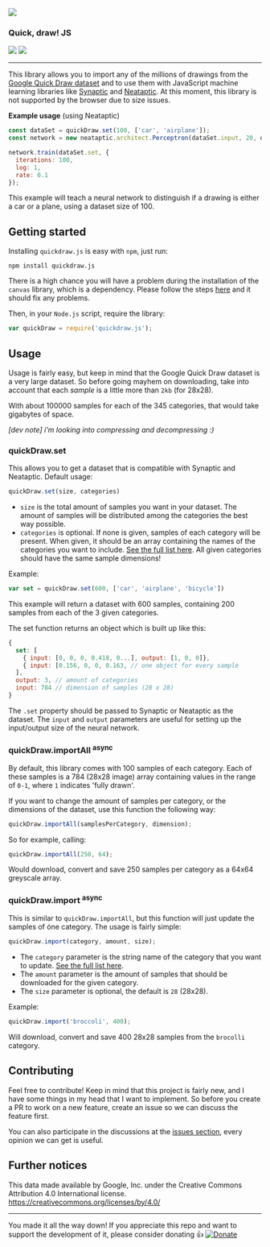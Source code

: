 ![](http://i.imgur.com/ap9FKr7.png)

### Quick, draw! JS

<a href="https://www.npmjs.com/package/quickdraw.js"><img src="https://img.shields.io/npm/v/quickdraw.js.svg?style=flat-square"></a>
<a href="https://travis-ci.org/wagenaartje/quickdraw.js"><img src="https://img.shields.io/travis/wagenaartje/quickdraw.js/master.svg?style=flat-square"></a>

<hr>

This library allows you to import any of the millions of drawings from the
[Google Quick Draw dataset](https://github.com/googlecreativelab/quickdraw-dataset)
and to use them with JavaScript machine learning libraries like
[Synaptic](https://github.com/cazala/synaptic) and
[Neataptic](https://github.com/wagenaartje/neataptic). At this moment, this
library is not supported by the browser due to size issues.

**Example usage** (using Neataptic)

```js
const dataSet = quickDraw.set(100, ['car', 'airplane']);
const network = new neataptic.architect.Perceptron(dataSet.input, 20, dataSet.output);

network.train(dataSet.set, {
  iterations: 100,
  log: 1,
  rate: 0.1
});
```

This example will teach a neural network to distinguish if a drawing is either
a car or a plane, using a dataset size of 100.

## Getting started
Installing `quickdraw.js` is easy with `npm`, just run:

```batch
npm install quickdraw.js
```

There is a high chance you will have a problem during the installation of the
`canvas` library, which is a dependency. Please follow the steps
[here](https://github.com/Automattic/node-canvas/wiki) and it should fix any
problems.

Then, in your `Node.js` script, require the library:

```js
var quickDraw = require('quickdraw.js');
```

## Usage
Usage is fairly easy, but keep in mind that the Google Quick Draw dataset is
a very large dataset. So before going mayhem on downloading, take into account
that each _sample_ is a little more than `2kb` (for 28x28).

With about 100000 samples for each of the 345 categories, that would take
gigabytes of space.

_[dev note] i'm looking into compressing and decompressing :)_

### quickDraw.set
This allows you to get a dataset that is compatible with Synaptic and Neataptic.
Default usage:

```js
quickDraw.set(size, categories)
```

* `size` is the total amount of samples you want in your dataset. The amount
of samples will be distributed among the categories the best way possible.
* `categories` is optional. If none is given, samples of each
category will be present. When given, it should be an array containing the
names of the categories you want to include.
[See the full list here](https://github.com/googlecreativelab/quickdraw-dataset/blob/master/categories.txt). All given categories should have the same sample dimensions!



Example:

```js
var set = quickDraw.set(600, ['car', 'airplane', 'bicycle'])
```

This example will return a dataset with 600 samples, containing 200 samples from
each of the 3 given categories.

The set function returns an object which is built up like this:

```js
{
  set: [
    { input: [0, 0, 0, 0.418, 0...], output: [1, 0, 0]},
    { input: [0.156, 0, 0, 0.163, // one object for every sample
  ],
  output: 3, // amount of categories
  input: 784 // dimension of samples (28 x 28)
}
```

The `.set` property should be passed to Synaptic or Neataptic as the dataset.
The `input` and `output` parameters are useful for setting up the input/output
size of the neural network.

### quickDraw.importAll <sup>async<sup>
By default, this library comes with 100 samples of each category. Each of these
samples is a 784 (28x28 image) array containing values in the range of `0-1`,
where `1` indicates 'fully drawn'.

If you want to change the amount of samples per category, or the dimensions
of the dataset, use this function the following way:

```js
quickDraw.importAll(samplesPerCategory, dimension);
```

So for example, calling:

```js
quickDraw.importAll(250, 64);
```

Would download, convert and save 250 samples per category as a 64x64 greyscale
array.

### quickDraw.import <sup>async<sup>
This is similar to `quickDraw.importAll`, but this function will just update
the samples of óne category. The usage is fairly simple:

```js
quickDraw.import(category, amount, size);
```

* The `category` parameter is the string name of the category that you want
to update. [See the full list here](https://github.com/googlecreativelab/quickdraw-dataset/blob/master/categories.txt).
* The `amount` parameter is the amount of samples that should be downloaded for
the given category.
* The `size` parameter is optional, the default is `28` (28x28).

Example:

```js
quickDraw.import('broccoli', 400);
```

Will download, convert and save 400 28x28 samples from the `brocolli` category.

## Contributing
Feel free to contribute! Keep in mind that this project is fairly new, and I
have some things in my head that I want to implement. So before you create a PR
to work on a new feature, create an issue so we can discuss the feature first.

You can also participate in the discussions at the [issues
section](https://github.com/wagenaartje/stocks.js/issues), every opinion we can
get is useful.

## Further notices
This data made available by Google, Inc. under the Creative Commons Attribution 4.0 International license.
https://creativecommons.org/licenses/by/4.0/

<hr>

You made it all the way down! If you appreciate this repo and want to support the development of it, please consider donating :thumbsup:
[![Donate](https://img.shields.io/badge/Donate-PayPal-green.svg)](https://www.paypal.com/cgi-bin/webscr?cmd=_s-xclick&hosted_button_id=CXS3G8NHBYEZE)
